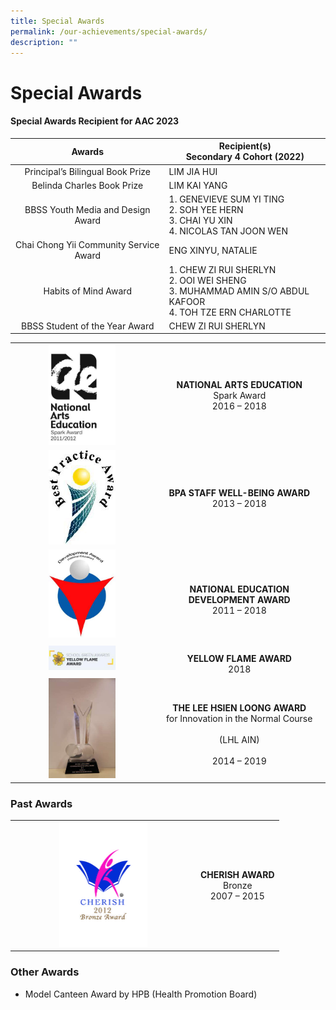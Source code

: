 ```yaml
---
title: Special Awards
permalink: /our-achievements/special-awards/
description: ""
---
```

# Special Awards

#### Special Awards Recipient for AAC 2023

|            Awards                  |          **Recipient(s)**<br>Secondary 4 Cohort (2022)                    |
|:-------------------:|----------------|
|    Principal’s Bilingual Book Prize    | LIM JIA HUI                                                                                                        |
|       Belinda Charles Book Prize       | LIM KAI YANG                                                                                                   |
|         BBSS Youth Media and Design Award         | 1.       GENEVIEVE SUM YI TING<br>2.       SOH YEE HERN<br>3.       CHAI YU XIN<br>4.       NICOLAS TAN JOON WEN |
| Chai Chong Yii Community Service Award | ENG XINYU, NATALIE                                                                                                                  |
|          Habits of Mind Award          | 1.       CHEW ZI RUI SHERLYN<br>2.       OOI WEI SHENG<br>3.       MUHAMMAD AMIN S/O ABDUL KAFOOR<br>4.       TOH TZE ERN CHARLOTTE |
|     BBSS Student of the Year Award     | CHEW ZI RUI SHERLYN                                                                                                             |

|   |                                                                                                          |
|:---:|:---------------------------:|
| <img src="/images/Our%20Achievements/NAEA%20Spark%20final%20-%20vert.jpg" style="width:50%"> |                           **NATIONAL ARTS EDUCATION**<br>Spark Award<br>2016 – 2018                          |
| <img src="/images/Our%20Achievements/BPA.jpg" style="width:50%"> |                                 **BPA STAFF WELL-BEING AWARD**<br>2013 – 2018                                |
| <img src="/images/Our%20Achievements/DA(NE)%20logo.jpg" style="width:50%"> |                         <br>**NATIONAL EDUCATION DEVELOPMENT AWARD**<br>2011 – 2018                        |
| <img src="/images/Our%20Achievements/YELLOW%20FLAME%20AWARD.jpg" style="width:50%"> |                                      <br>**YELLOW FLAME AWARD**<br>2018                                      |
| <img src="/images/Our%20Achievements/IMG_3195.jpg" style="width:50%"> | <br>**THE LEE HSIEN LOONG AWARD**<br>for Innovation in the Normal Course<br><br>(LHL AIN)<br><br>2014 – 2019 |

### Past Awards

|   |   |
|:---:|:---:|
|  <img src="/images/Our%20Achievements/CHERISH%20Bronze%202012.jpg" style="width:50%"> |  **CHERISH AWARD** <br>Bronze<br>2007&nbsp;–&nbsp;2015 |

### Other Awards

*   Model Canteen Award by HPB (Health Promotion Board)